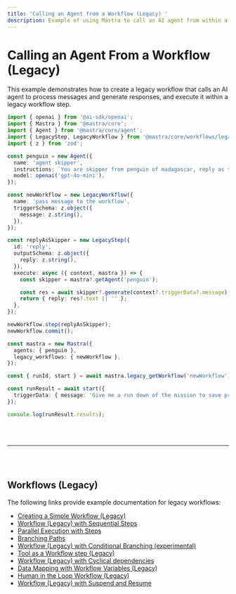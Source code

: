 ```yaml
---
title: 'Calling an Agent from a Workflow (Legacy) '
description: Example of using Mastra to call an AI agent from within a legacy workflow step.
---
```


# Calling an Agent From a Workflow (Legacy)

This example demonstrates how to create a legacy workflow that calls an AI agent to process messages and generate responses, and execute it within a legacy workflow step.

```ts showLineNumbers copy
import { openai } from '@ai-sdk/openai';
import { Mastra } from '@mastra/core';
import { Agent } from '@mastra/core/agent';
import { LegacyStep, LegacyWorkflow } from '@mastra/core/workflows/legacy';
import { z } from 'zod';

const penguin = new Agent({
  name: 'agent skipper',
  instructions: `You are skipper from penguin of madagascar, reply as that`,
  model: openai('gpt-4o-mini'),
});

const newWorkflow = new LegacyWorkflow({
  name: 'pass message to the workflow',
  triggerSchema: z.object({
    message: z.string(),
  }),
});

const replyAsSkipper = new LegacyStep({
  id: 'reply',
  outputSchema: z.object({
    reply: z.string(),
  }),
  execute: async ({ context, mastra }) => {
    const skipper = mastra?.getAgent('penguin');

    const res = await skipper?.generate(context?.triggerData?.message);
    return { reply: res?.text || '' };
  },
});

newWorkflow.step(replyAsSkipper);
newWorkflow.commit();

const mastra = new Mastra({
  agents: { penguin },
  legacy_workflows: { newWorkflow },
});

const { runId, start } = await mastra.legacy_getWorkflow('newWorkflow').createRun();

const runResult = await start({
  triggerData: { message: 'Give me a run down of the mission to save private' },
});

console.log(runResult.results);
```

<br />
<br />
<hr className="dark:border-[#404040] border-gray-300" />
<br />
<br />
<GithubLink
  link={
    "https://github.com/mastra-ai/mastra/blob/main/examples/basics/workflows-legacy/calling-agent-from-workflow"
  }
/>

## Workflows (Legacy)

The following links provide example documentation for legacy workflows:

- [Creating a Simple Workflow (Legacy)](/docs/examples/workflows_legacy/creating-a-workflow)
- [Workflow (Legacy) with Sequential Steps](/docs/examples/workflows_legacy/sequential-steps)
- [Parallel Execution with Steps](/docs/examples/workflows_legacy/parallel-steps)
- [Branching Paths](/docs/examples/workflows_legacy/branching-paths)
- [Workflow (Legacy) with Conditional Branching (experimental)](/docs/examples/workflows_legacy/conditional-branching)
- [Tool as a Workflow step (Legacy)](/docs/examples/workflows_legacy/using-a-tool-as-a-step)
- [Workflow (Legacy) with Cyclical dependencies](/docs/examples/workflows_legacy/cyclical-dependencies)
- [Data Mapping with Workflow Variables (Legacy)](/docs/examples/workflows_legacy/workflow-variables)
- [Human in the Loop Workflow (Legacy)](/docs/examples/workflows_legacy/human-in-the-loop)
- [Workflow (Legacy) with Suspend and Resume](/docs/examples/workflows_legacy/suspend-and-resume)
